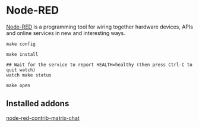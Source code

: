 # Node-RED

[Node-RED](https://nodered.org/) is a programming tool for wiring together
hardware devices, APIs and online services in new and interesting ways.

```
make config
```

```
make install
```

```
## Wait for the service to report HEALTH=healthy (then press Ctrl-C to quit watch)
watch make status
```

```
make open
```

## Installed addons

[node-red-contrib-matrix-chat](https://github.com/Skylar-Tech/node-red-contrib-matrix-chat)
